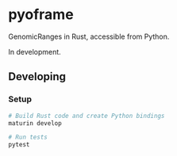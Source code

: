 # pyoframe

GenomicRanges in Rust, accessible from Python.

In development.

## Developing

### Setup

```bash
# Build Rust code and create Python bindings
maturin develop

# Run tests
pytest
```

